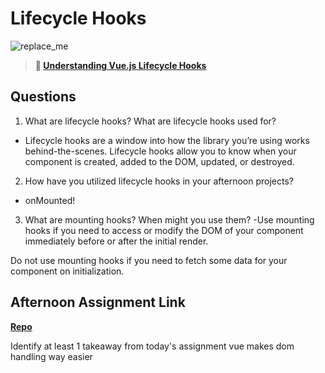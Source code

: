 # Lifecycle Hooks

![replace_me](https://codeworks.blob.core.windows.net/public/assets/img/illustrations/placeholder.svg)

> **📖 [Understanding Vue.js Lifecycle Hooks](https://codeworksacademy.com/fs-student-guide/resources/wk6/03-Vue-Lifecycle-Hooks)**

## Questions

1. What are lifecycle hooks? What are lifecycle hooks used for?

- Lifecycle hooks are a window into how the library you’re using works behind-the-scenes. Lifecycle hooks allow you to know when your component is created, added to the DOM, updated, or destroyed.

2. How have you utilized lifecycle hooks in your afternoon projects?

- onMounted!

3. What are mounting hooks? When might you use them?
   -Use mounting hooks if you need to access or modify the DOM of your component immediately before or after the initial render.

Do not use mounting hooks if you need to fetch some data for your component on initialization.

## Afternoon Assignment Link

**[Repo](https://github.com/TungLe0319/fall22-gregslist-vue-inclass)**

Identify at least 1 takeaway from today's assignment
vue makes dom handling way easier
